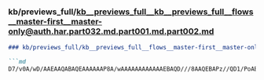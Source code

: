 ### kb/previews_full/kb__previews_full__kb__previews_full__flows__master-first__master-only@auth.har.part032.md.part001.md.part002.md

```md
### kb/previews_full/kb__previews_full__flows__master-first__master-only@auth.har.part032.md.part001.md (part 002)

```md
D7/v0A/wD/AAEAAQABAQEAAAAAAP8A/wAAAAAAAAAAAAEBAQD///8AAQEBAPz//QD1/PoABgIEAAEAAQAFAgMAAAEBAP
```

```

```
